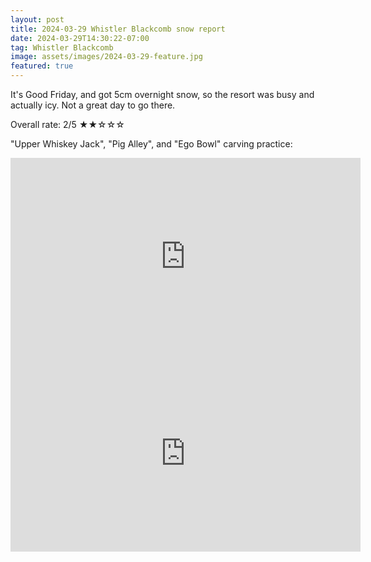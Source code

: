 ```yaml
---
layout: post
title: 2024-03-29 Whistler Blackcomb snow report
date: 2024-03-29T14:30:22-07:00
tag: Whistler Blackcomb
image: assets/images/2024-03-29-feature.jpg
featured: true
---
```


It's Good Friday, and got 5cm overnight snow, so the resort was busy and actually icy. Not a great day to go there.

Overall rate: 2/5 ★★☆☆☆

"Upper Whiskey Jack", "Pig Alley", and "Ego Bowl" carving practice:
<iframe width="560" height="315" src="https://www.youtube.com/embed/RBLY8-HYMNE?si=Ob-fDiEcg_p-L2ae&hl=en" title="YouTube video player" frameborder="0" allow="accelerometer; autoplay; clipboard-write; encrypted-media; gyroscope; picture-in-picture; web-share" referrerpolicy="strict-origin-when-cross-origin" allowfullscreen></iframe>

<iframe width="560" height="315" src="https://www.youtube.com/embed/JtCv8cV6cYE?si=Ob-fDiEcg_p-L2ae&hl=en" title="YouTube video player" frameborder="0" allow="accelerometer; autoplay; clipboard-write; encrypted-media; gyroscope; picture-in-picture; web-share" referrerpolicy="strict-origin-when-cross-origin" allowfullscreen></iframe>
